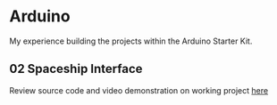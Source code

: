 # Arduino
My experience building the projects within the Arduino Starter Kit.

## 02 Spaceship Interface
Review source code and video demonstration on working project [here](./Spaceship_Interface)
